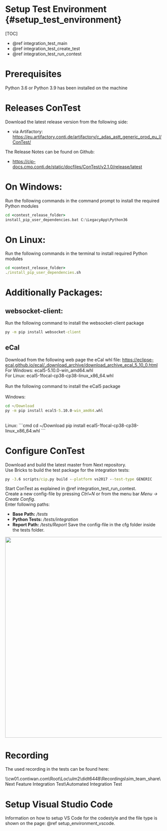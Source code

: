 Setup Test Environment {#setup_test_environment}
==============

[TOC]

* @ref integration_test_main
* @ref integration_test_create_test
* @ref integration_test_run_contest


# Prerequisites

Python 3.6 or Python 3.9 has been installed on the machine<br>

# Releases ConTest

Download the latest release version from the following side:

* via Artifactory: <https://eu.artifactory.conti.de/artifactory/c_adas_astt_generic_prod_eu_l/ConTest/>

The Release Notes can be found on Github: <br>
* <https://cip-docs.cmo.conti.de/static/docfiles/ConTest/v2.1.0/release/latest>

# On Windows:

Run the following commands in the command prompt to install the required Python modules
```cmd
cd <contest_release_folder>
install_pip_user_dependencies.bat C:\LegacyApp\Python36
```

# On Linux:

Run the following commands in the terminal to install required Python modules

```cmd
cd <contest_release_folder>
./install_pip_user_dependencies.sh
```

# Additionally Packages:

## websocket-client:

Run the following command to install the websocket-client package

```cmd
py -m pip install websocket-client
```

## eCal

Download from the following web page the eCal whl file: <https://eclipse-ecal.github.io/ecal/_download_archive/download_archive_ecal_5_10_0.html><br>
For Windows: ecal5-5.10.0-win_amd64.whl<br>
For Linux: ecal5-1focal-cp38-cp38-linux_x86_64.whl<br>
<br>
Run the following command to install the eCal5 package<br>
<br>
Windows:
```cmd
cd ~/Download
py -m pip install ecal5-5.10.0-win_amd64.whl
```
<br>
Linux:
```cmd
cd ~/Download
pip install ecal5-1focal-cp38-cp38-linux_x86_64.whl
```

# Configure ConTest

Download and build the latest master from Next repository.<br>
Use Bricks to build the test package for the integration tests:<br>

```cmd
py -3.6 scripts/cip.py build --platform vs2017 --test-type GENERIC
```

Start ConTest as explained in @ref integration_test_run_contest.<br>
Create a new config-file by pressing <i>Ctrl+N</i> or from the menu bar <i>Menu → Create Config</i>.<br>
Enter following paths:
  * **Base Path:**  <i><Next>/tests</i>
  * **Python Tests:** <i><Next>/tests/integration</i>
  * **Report Path:** <i><Next>/tests/Report</i>
Save the config-file in the cfg folder inside the tests folder.<br>

<img src="contest_setup.png" width="644">

# Recording

The used recording in the tests can be found here: 

\\\cw01.contiwan.com\Root\Loc\ulm2\didt6448\Recordings\sim_team_share\Next Feature Integration Test\Automated Integration Test

# Setup Visual Studio Code 

Information on how to setup VS Code for the codestyle and the file type is shown on the page: @ref setup_environment_vscode.
